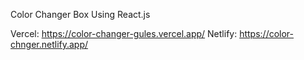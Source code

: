 Color Changer Box Using React.js


Vercel:  https://color-changer-gules.vercel.app/
Netlify:  https://color-chnger.netlify.app/
